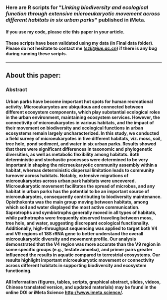 ### Here are R scripts for "*Linking biodiversity and ecological function through extensive microeukaryotic movement across different habitats in six urban parks*" published in iMeta.
#### If you use my code, please cite this paper in your article.
#### These scripts have been validated using my data (in Final data folder). Please do not hesitate to contact me (*szli@iue.ac.cn*) if there is any bug during running these scripts.
---
## About this paper:
### Abstract
#### Urban parks have become important hot spots for human recreational activity. Microeukaryotes are ubiquitous and connected between different ecosystem components, which play substantial ecological roles in the urban environment, maintaining ecosystem services. However, the connectivity of microeukaryotes in various habitats, and the impact of their movement on biodiversity and ecological functions in urban ecosystems remain largely uncharacterized. In this study, we conducted a field survey of microeukaryotes in five different habitats, viz. moss, soil, tree hole, pond sediment, and water in six urban parks. Results showed that there were significant differences in taxonomic and phylogenetic diversities, as well as metabolic flexibility among habitats. Both deterministic and stochastic processes were determined to be very important in shaping the microeukaryotic community assembly within a habitat, whereas deterministic dispersal limitation leads to community turnover across habitats. Notably, extensive migrations of microeukaryotes across urban park habitats were uncovered. Microeukaryotic movement facilitates the spread of microbes, and any habitat in urban parks has the potential to be an important source of microeukaryotes, consequently contributing to biodiversity maintenance. Opisthokonta was the main group moving between habitats, among which soil and water displayed the most active communication. Saprotrophs and symbiotrophs generally moved in all types of habitats, while pathotrophs were frequently observed traveling between moss, tree hole, and water, suggesting discrepant ecological functionality. Additionally, high-throughput sequencing was applied to target both V4 and V9 regions of 18S rRNA gene to better understand the overall microeukaryotic diversity and movement profile. Our analysis demonstrated that the V4 region was more accurate than the V9 region in some specific groups (e.g., testate amoeba), and primer pairs greater influenced the results in aquatic compared to terrestrial ecosystems. Our results highlight important microeukaryotic movement or connectivity across different habitats in supporting biodiversity and ecosystem functioning.

#### All Information (figures, tables, scripts, graphical abstract, slides, videos, Chinese translated version, and updated materials) may be found in the online DOI or iMeta Science http://www.imeta.science/.

